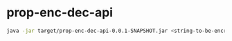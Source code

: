 # prop-enc-dec-api

```bash
java -jar target/prop-enc-dec-api-0.0.1-SNAPSHOT.jar <string-to-be-encrypted> --jasypt.encryptor.password=s3cr3tk3y
```
